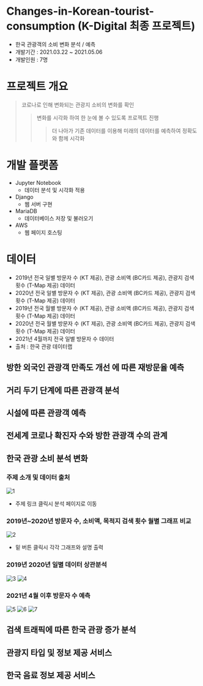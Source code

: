 # Changes-in-Korean-tourist-consumption (K-Digital 최종 프로젝트)
- 한국 관광객의 소비 변화 분석 / 예측
- 개발기간 : 2021.03.22 ~ 2021.05.06
- 개발인원 : 7명

# 프로젝트 개요
> 코로나로 인해 변화되는 관광지 소비의 변화를 확인
> > 변화를 시각화 하여 한 눈에 볼 수 있도록 프로젝트 진행
> > > 더 나아가 기존 데이터를 이용해 미래의 데이터를 예측하여 정확도와 함께 시각화

# 개발 플랫폼
- Jupyter Notebook
  -	데이터 분석 및 시각화 적용
- Django
  -	웹 서버 구현
- MariaDB
  -	데이터베이스 저장 및 불러오기
- AWS
  -	웹 페이지 호스팅

# 데이터
- 2019년 전국 일별 방문자 수 (KT 제공), 관광 소비액 (BC카드 제공), 관광지 검색 횟수 (T-Map 제공) 데이터
- 2020년 전국 일별 방문자 수 (KT 제공), 관광 소비액 (BC카드 제공), 관광지 검색 횟수 (T-Map 제공) 데이터
- 2019년 전국 월별 방문자 수 (KT 제공), 관광 소비액 (BC카드 제공), 관광지 검색 횟수 (T-Map 제공) 데이터
- 2020년 전국 월별 방문자 수 (KT 제공), 관광 소비액 (BC카드 제공), 관광지 검색 횟수 (T-Map 제공) 데이터
- 2021년 4월까지 전국 일별 방문자 수 데이터
- 출처 : 한국 관광 데이터랩

## 방한 외국인 관광객 만족도 개선 에 따른 재방문율 예측
## 거리 두기 단계에 따른 관광객 분석
## 시설에 따른 관광객 예측
## 전세계 코로나 확진자 수와 방한 관광객 수의 관계
## 한국 관광 소비 분석 변화
### 주제 소개 및 데이터 출처
![1](https://user-images.githubusercontent.com/62364849/124377909-8a41f080-dce9-11eb-9757-9b27912ba824.png)
- 주제 링크 클릭시 분석 페이지로 이동

### 2019년~2020년 방문자 수, 소비액, 목적지 검색 횟수 월별 그래프 비교
![2](https://user-images.githubusercontent.com/62364849/124377941-c5442400-dce9-11eb-8417-743eabeb0e40.png)
- 밑 버튼 클릭시 각각 그래프와 설명 출력

### 2019년 2020년 일별 데이터 상관분석
![3](https://user-images.githubusercontent.com/62364849/124377995-0b00ec80-dcea-11eb-917a-2939dc822cab.png)
![4](https://user-images.githubusercontent.com/62364849/124377996-0c321980-dcea-11eb-8135-549b93c54a07.png)

### 2021년 4월 이후 방문자 수 예측
![5](https://user-images.githubusercontent.com/62364849/124377997-0d634680-dcea-11eb-8119-2cff47c48324.png)
![6](https://user-images.githubusercontent.com/62364849/124377999-0dfbdd00-dcea-11eb-8b84-1220b961e854.png)
![7](https://user-images.githubusercontent.com/62364849/124378000-0f2d0a00-dcea-11eb-875e-9a5149cba923.png)

## 검색 트래픽에 따른 한국 관광 증가 분석
## 관광지 타입 및 정보 제공 서비스
## 한국 음료 정보 제공 서비스
